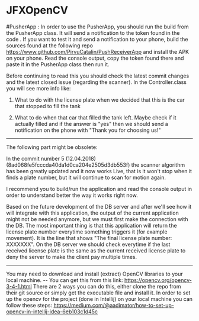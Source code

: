 # JFXOpenCV
 
#PusherApp :
In order to use the PusherApp, you should run the build from the PusherApp class. It will send a notification to the token found in the code . If you want to test it and send a notification to your phone, build the sources found at the following repo https://www.github.com/PirvuCatalin/PushReceiverApp and install the APK on your phone. Read the console output, copy the token found there and paste it in the PusherApp class then run it.


Before continuing to read this you should check the latest commit changes and the latest closed issue (regarding the scanner). In the Controller.class you will see more info like:

1. What to do with the license plate when we decided that this is the car that stopped to fill the tank

2. What to do when that car that filled the tank left. Maybe check if it actually filled and if the answer is "yes" then we should send a notification on the phone with "Thank you for choosing us!"

-------------------------------------------------------------------------------------
The following part might be obsolete:


In the commit number 5 (12.04.2018) (8ad068fe5fcccda40da1d0ca204e2505d3db553f) the scanner algorithm has been greatly updated and it now works Live, that is it won't stop when it finds a plate number, but it will continue to scan for motion again.


I recommend you to build/run the application and read the console output in order to understand better the way it works right now.


Based on the future development of the DB server and after we'll see how it will integrate with this application, the output of the current application might not be needed anymore, but we must first make the connection with the DB. The most important thing is that this application will return the license plate number everytime something triggers it (for example movement). It is the line that shows "The final license plate number: XXXXXXX". On the DB server we should check everytime if the last received license plate is the same as the current received license plate to deny the server to make the client pay multiple times.

-------------------------------------------------------------------------------------
You may need to download and install (extract) OpenCV libraries to your local machine.
-- You can get this from this link: https://opencv.org/opencv-3-4-1.html
There are 2 ways you can do this, either clone the repo from their git source or
simply get the executable file and install it.
In order to set up the opencv for the project (done in Intellij)
on your local machine you can follow these steps:
https://medium.com/@aadimator/how-to-set-up-opencv-in-intellij-idea-6eb103c1d45c
